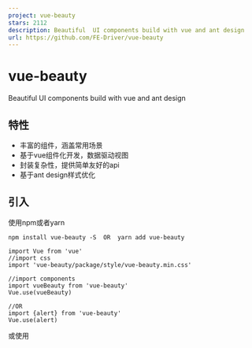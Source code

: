 ```yaml
---
project: vue-beauty
stars: 2112
description: Beautiful  UI components build with vue and ant design
url: https://github.com/FE-Driver/vue-beauty
---
```


vue-beauty
==========

Beautiful UI components build with vue and ant design

特性
--

-   丰富的组件，涵盖常用场景
-   基于vue组件化开发，数据驱动视图
-   封装复杂性，提供简单友好的api
-   基于ant design样式优化

引入
--

使用npm或者yarn

```
npm install vue-beauty -S  OR  yarn add vue-beauty

import Vue from 'vue'
//import css
import 'vue-beauty/package/style/vue-beauty.min.css'

//import components
import vueBeauty from 'vue-beauty'
Vue.use(vueBeauty)

//OR
import {alert} from 'vue-beauty'
Vue.use(alert)
```

或使用 <script> 全局引用

```
<link rel="stylesheet" href="vue-beauty.min.css"> 
<script type="text/javascript" src="vue-beauty.min.js"></script> 
```

更多说明，请查看我们的在线文档。

浏览器支持
-----

chrome、firefox、暂不支持IE(计划支持IE11+)。

Polyfill
--------

本组件库内置了一些es最新实例方法的垫片，请查看Polyfill。

更新日志
----

欢迎查看详细的更新日志。

参与贡献
----

我们欢迎任何形式的贡献，请阅读贡献指南了解详细的情况。

链接
--

-   Vue官网
-   Ant.Design官网
